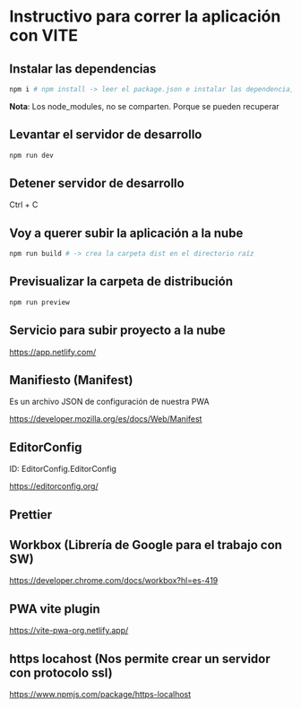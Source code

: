 # Instructivo para correr la aplicación con VITE

## Instalar las dependencias

```sh
npm i # npm install -> leer el package.json e instalar las dependencia, creando el node_modules.
```

**Nota**: Los node_modules, no se comparten. Porque se pueden recuperar

## Levantar el servidor de desarrollo

```sh
npm run dev
```

## Detener servidor de desarrollo

Ctrl + C

## Voy a querer subir la aplicación a la nube

```sh
npm run build # -> crea la carpeta dist en el directorio raíz
```

## Previsualizar la carpeta de distribución

```sh
npm run preview
```

## Servicio para subir proyecto a la nube

<https://app.netlify.com/>

## Manifiesto (Manifest)
Es un archivo JSON de configuración de nuestra PWA

<https://developer.mozilla.org/es/docs/Web/Manifest>

## EditorConfig

ID: EditorConfig.EditorConfig

<https://editorconfig.org/>

## Prettier

## Workbox (Librería de Google para el trabajo con SW)

<https://developer.chrome.com/docs/workbox?hl=es-419>

## PWA vite plugin

<https://vite-pwa-org.netlify.app/>

## https locahost (Nos permite crear un servidor con protocolo ssl)

<https://www.npmjs.com/package/https-localhost>



